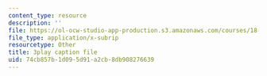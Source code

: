 ```yaml
---
content_type: resource
description: ''
file: https://ol-ocw-studio-app-production.s3.amazonaws.com/courses/18-01sc-single-variable-calculus-fall-2010/74cb857b1d095d91a2cb8db908276639_MK_0QHbUnIA.vtt
file_type: application/x-subrip
resourcetype: Other
title: 3play caption file
uid: 74cb857b-1d09-5d91-a2cb-8db908276639
---
```

